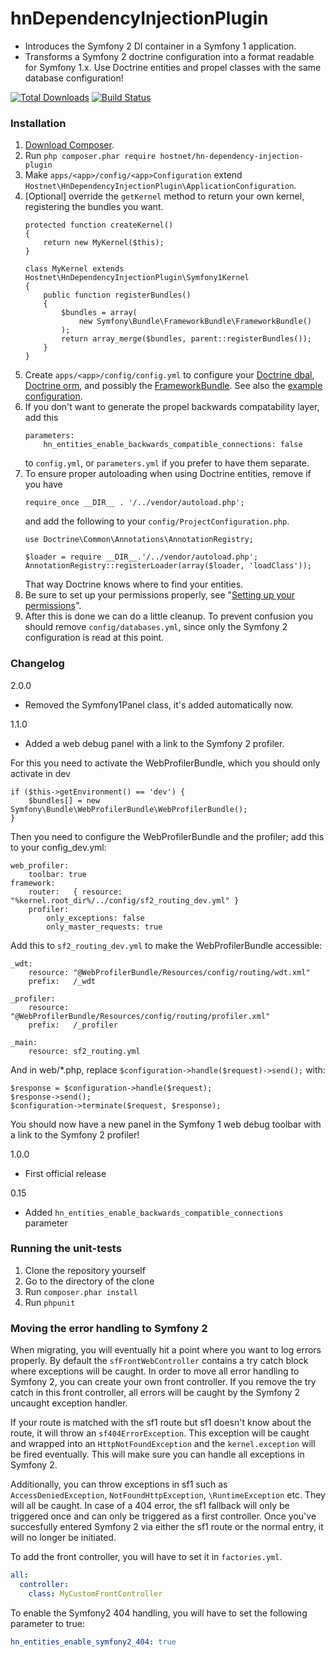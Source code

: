 hnDependencyInjectionPlugin
===========================
- Introduces the Symfony 2 DI container in a Symfony 1 application.
- Transforms a Symfony 2 doctrine configuration into a format readable for Symfony 1.x.
  Use Doctrine entities and propel classes with the same database configuration!

[![Total Downloads](https://poser.pugx.org/hostnet/hn-dependency-injection-plugin/downloads.png)](https://packagist.org/packages/hostnet/hn-dependency-injection-plugin)
[![Build Status](https://github.com/hostnet/hnDependencyInjectionPlugin/actions/workflows/main.yaml/badge.svg)](https://github.com/hostnet/hnDependencyInjectionPlugin/actions/workflows/main.yaml)

### Installation
1. [Download Composer][1].
2. Run ```php composer.phar require hostnet/hn-dependency-injection-plugin```
3. Make ```apps/<app>/config/<app>Configuration``` extend ```Hostnet\HnDependencyInjectionPlugin\ApplicationConfiguration```.
4. [Optional] override the ```getKernel``` method to return your own kernel, registering the bundles you want.
   ```
   protected function createKernel()
   {
       return new MyKernel($this);
   }
   ```
   ```
   class MyKernel extends Hostnet\HnDependencyInjectionPlugin\Symfony1Kernel
   {
       public function registerBundles()
       {
           $bundles = array(
               new Symfony\Bundle\FrameworkBundle\FrameworkBundle()
           );
           return array_merge($bundles, parent::registerBundles());
       }
   }
   ```
5. Create ```apps/<app>/config/config.yml``` to
   configure your [Doctrine dbal](http://symfony.com/doc/current/reference/configuration/doctrine.html#doctrine-dbal-configuration),
   [Doctrine orm](http://symfony.com/doc/current/reference/configuration/doctrine.html#configuration-overview),
   and possibly the [FrameworkBundle](http://symfony.com/doc/current/reference/configuration/framework.html).
   See also the [example configuration](https://github.com/symfony/symfony-standard/blob/master/app/config/config.yml).
6. If you don't want to generate the propel backwards compatability layer, add this
   ```
   parameters:
       hn_entities_enable_backwards_compatible_connections: false
   ```
   to ```config.yml```, or ```parameters.yml``` if you prefer to have them separate.
7. To ensure proper autoloading when using Doctrine entities, remove if you have
   ```
   require_once __DIR__ . '/../vendor/autoload.php';
   ```
   and add the following to your ```config/ProjectConfiguration.php```.
   ```
   use Doctrine\Common\Annotations\AnnotationRegistry;

   $loader = require __DIR__.'/../vendor/autoload.php';
   AnnotationRegistry::registerLoader(array($loader, 'loadClass'));
   ```
   That way Doctrine knows where to find your entities.
8. Be sure to set up your permissions properly, see "[Setting up your permissions](http://symfony.com/doc/current/book/installation.html#configuration-and-setup)".
9. After this is done we can do a little cleanup. To prevent confusion you should remove ```config/databases.yml```, since only the Symfony 2 configuration is read at this point.

### Changelog

2.0.0
- Removed the Symfony1Panel class, it's added automatically now.

1.1.0
- Added a web debug panel with a link to the Symfony 2 profiler.

For this you need to activate the WebProfilerBundle, which you should only activate in dev
```
if ($this->getEnvironment() == 'dev') {
    $bundles[] = new Symfony\Bundle\WebProfilerBundle\WebProfilerBundle();
}
```

Then you need to configure the WebProfilerBundle and the profiler; add this to your config_dev.yml:
```
web_profiler:
    toolbar: true
framework:
    router:   { resource: "%kernel.root_dir%/../config/sf2_routing_dev.yml" }
    profiler:
        only_exceptions: false
        only_master_requests: true
```

Add this to ```sf2_routing_dev.yml``` to make the WebProfilerBundle accessible:
```
_wdt:
    resource: "@WebProfilerBundle/Resources/config/routing/wdt.xml"
    prefix:   /_wdt

_profiler:
    resource: "@WebProfilerBundle/Resources/config/routing/profiler.xml"
    prefix:   /_profiler

_main:
    resource: sf2_routing.yml
```

And in web/*.php, replace ```$configuration->handle($request)->send();``` with:
```
$response = $configuration->handle($request);
$response->send();
$configuration->terminate($request, $response);
```

You should now have a new panel in the Symfony 1 web debug toolbar with a link to the Symfony 2 profiler!

1.0.0
- First official release

0.15
- Added ```hn_entities_enable_backwards_compatible_connections``` parameter

### Running the unit-tests

1. Clone the repository yourself
2. Go to the directory of the clone
3. Run ```composer.phar install```
4. Run ```phpunit```



### Moving the error handling to Symfony 2

When migrating, you will eventually hit a point where you want to log
errors properly. By default the `sfFrontWebController` contains a try
catch block where exceptions will be caught. In order to move all error
handling to Symfony 2, you can create your own front controller. If you
remove the try catch in this front controller, all errors will
be caught by the Symfony 2 uncaught exception handler.

If your route is matched with the sf1 route but sf1 doesn't know about the
route, it will throw an `sf404ErrorException`. This exception will be caught
and wrapped into an `HttpNotFoundException` and the `kernel.exception` will
be fired eventually. This will make sure you can handle all exceptions in
Symfony 2.

Additionally, you can throw exceptions in sf1 such as `AccessDeniedException`,
`NotFoundHttpException`, `\RuntimeException` etc. They will all be caught. In
case of a 404 error, the sf1 fallback will only be triggered once and can only
be triggered as a first controller. Once you've succesfully entered Symfony 2
via either the sf1 route or the normal entry, it will no longer be initiated.

To add the front controller, you will have to set it in `factories.yml`.
```yml
all:
  controller:
    class: MyCustomFrontController
```

To enable the Symfony2 404 handling, you will have to set the following parameter to true:
```yml
hn_entities_enable_symfony2_404: true
```


[1]: http://getcomposer.org/doc/00-intro.md
